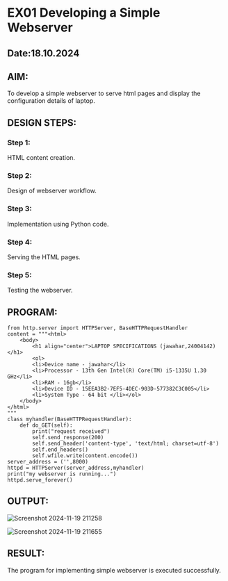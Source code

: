 # EX01 Developing a Simple Webserver
## Date:18.10.2024
## AIM:
To develop a simple webserver to serve html pages and display the configuration details of laptop.

## DESIGN STEPS:
### Step 1: 
HTML content creation.

### Step 2:
Design of webserver workflow.

### Step 3:
Implementation using Python code.

### Step 4:
Serving the HTML pages.

### Step 5:
Testing the webserver.

## PROGRAM:
```
from http.server import HTTPServer, BaseHTTPRequestHandler
content = """<html>
    <body>
        <h1 align="center">LAPTOP SPECIFICATIONS (jawahar,24004142) </h1>
        <ol>
        <li>Device name - jawahar</li>
        <li>Processor - 13th Gen Intel(R) Core(TM) i5-1335U 1.30 GHz</li>
        <li>RAM - 16gb</li>
        <li>Device ID - 15EEA3B2-7EF5-4DEC-903D-577382C3C005</li>
        <li>System Type - 64 bit </li></ol>
    </body>
</html>    
"""
class myhandler(BaseHTTPRequestHandler):
    def do_GET(self):
        print("request received")
        self.send_response(200)
        self.send_header('content-type', 'text/html; charset=utf-8')
        self.end_headers()
        self.wfile.write(content.encode())
server_address = ('',8000)
httpd = HTTPServer(server_address,myhandler)
print("my webserver is running...")
httpd.serve_forever()

```

## OUTPUT:


![Screenshot 2024-11-19 211258](https://github.com/user-attachments/assets/8b95d66c-418b-4d5b-9306-760fce7ec9db)

![Screenshot 2024-11-19 211655](https://github.com/user-attachments/assets/bfb11c9e-1ce8-4438-9017-0e28a6a6c5e4)

## RESULT:
The program for implementing simple webserver is executed successfully.

